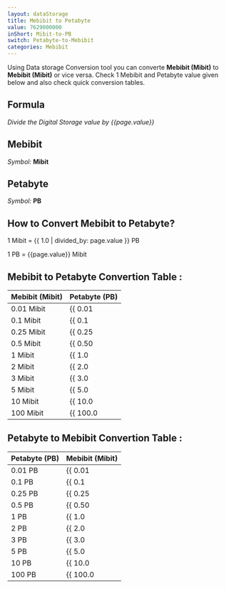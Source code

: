 ```yaml
---
layout: dataStorage
title: Mebibit to Petabyte
value: 7629000000
inShort: Mibit-to-PB
switch: Petabyte-to-Mebibit
categories: Mebibit
---
```


Using Data storage Conversion tool you can converte **Mebibit (Mibit)** to **Mebibit (Mibit)** or vice versa. Check 1 Mebibit and Petabyte value given below and also check quick conversion tables.

## Formula
*Divide the Digital Storage value by {{page.value}}*

## Mebibit
*Symbol:* **Mibit**

## Petabyte
*Symbol:* **PB**

## How to Convert Mebibit to Petabyte?

1 Mibit = {{ 1.0 | divided_by: page.value }} PB

1 PB = {{page.value}} Mibit


## Mebibit to Petabyte Convertion Table :

| Mebibit (Mibit) | Petabyte (PB) |
| ---- | ---- |
| 0.01 Mibit | {{ 0.01 | divided_by: page.value }} PB |
| 0.1 Mibit | {{ 0.1 | divided_by: page.value }} PB |
| 0.25 Mibit | {{ 0.25 | divided_by: page.value }} PB |
| 0.5 Mibit | {{ 0.50 | divided_by: page.value }} PB |
| 1 Mibit | {{ 1.0 | divided_by: page.value }} PB |
| 2 Mibit | {{ 2.0 | divided_by: page.value }} PB |
| 3 Mibit | {{ 3.0 | divided_by: page.value }} PB |
| 5 Mibit | {{ 5.0 | divided_by: page.value }} PB |
| 10 Mibit | {{ 10.0 | divided_by: page.value }} PB |
| 100 Mibit | {{ 100.0 | divided_by: page.value }} PB |

## Petabyte to Mebibit Convertion Table :

| Petabyte (PB) | Mebibit (Mibit) |
| ---- | ---- |
| 0.01 PB | {{ 0.01 | times: page.value }} Mibit |
| 0.1 PB | {{ 0.1 | times: page.value }} Mibit |
| 0.25 PB | {{ 0.25 | times: page.value }} Mibit |
| 0.5 PB | {{ 0.50 | times: page.value }} Mibit |
| 1 PB | {{ 1.0 | times: page.value }} Mibit |
| 2 PB | {{ 2.0 | times: page.value }} Mibit |
| 3 PB | {{ 3.0 | times: page.value }} Mibit |
| 5 PB | {{ 5.0 | times: page.value }} Mibit |
| 10 PB | {{ 10.0 | times: page.value }} Mibit |
| 100 PB | {{ 100.0 | times: page.value }} Mibit |


<script>
document.getElementById('selectInput')[7].selected = true
document.getElementById('selectOutput')[20].selected = true
</script>
